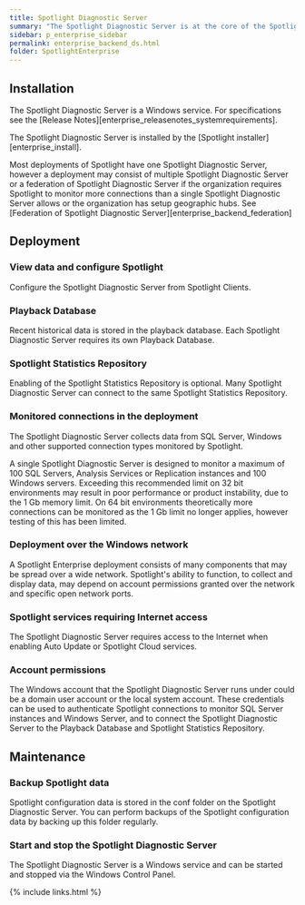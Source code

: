 ```yaml
---
title: Spotlight Diagnostic Server
summary: "The Spotlight Diagnostic Server is at the core of the Spotlight Enterprise architecture. All Spotlight data passes through the Spotlight Diagnostic Server."
sidebar: p_enterprise_sidebar
permalink: enterprise_backend_ds.html
folder: SpotlightEnterprise
---
```


## Installation

The Spotlight Diagnostic Server is a Windows service. For specifications see the [Release Notes][enterprise_releasenotes_systemrequirements].

The Spotlight Diagnostic Server is installed by the [Spotlight installer][enterprise_install].

Most deployments of Spotlight have one Spotlight Diagnostic Server, however a deployment may consist of multiple Spotlight Diagnostic Server or a federation of Spotlight Diagnostic Server if the organization requires Spotlight to monitor more connections than a single Spotlight Diagnostic Server allows or the organization has setup geographic hubs. See [Federation of Spotlight Diagnostic Server][enterprise_backend_federation]

## Deployment

### View data and configure Spotlight

Configure the Spotlight Diagnostic Server from Spotlight Clients.

### Playback Database

Recent historical data is stored in the playback database. Each Spotlight Diagnostic Server requires its own Playback Database.

### Spotlight Statistics Repository

Enabling of the Spotlight Statistics Repository is optional. Many Spotlight Diagnostic Server can connect to the same Spotlight Statistics Repository.

### Monitored connections in the deployment

The Spotlight Diagnostic Server collects data from SQL Server, Windows and other supported connection types monitored by Spotlight.

A single Spotlight Diagnostic Server is designed to monitor a maximum of 100 SQL Servers, Analysis Services or Replication instances and 100 Windows servers. Exceeding this recommended limit on 32 bit environments may result in poor performance or product instability, due to the 1 Gb memory limit. On 64 bit environments theoretically more connections can be monitored as the 1 Gb limit no longer applies, however testing of this has been limited.

### Deployment over the Windows network

A Spotlight Enterprise deployment consists of many components that may be spread over a wide network. Spotlight's ability to function, to collect and display data, may depend on account permissions granted over the network and specific open network ports.

### Spotlight services requiring Internet access

The Spotlight Diagnostic Server requires access to the Internet when enabling Auto Update or Spotlight Cloud services.


### Account permissions

The Windows account that the Spotlight Diagnostic Server runs under could be a domain user account or the local system account. These credentials can be used to authenticate Spotlight connections to monitor SQL Server instances and Windows Server, and to connect the Spotlight Diagnostic Server to the Playback Database and Spotlight Statistics Repository.


## Maintenance

### Backup Spotlight data

Spotlight configuration data is stored in the conf folder on the Spotlight Diagnostic Server. You can perform backups of the Spotlight configuration data by backing up this folder regularly.

### Start and stop the Spotlight Diagnostic Server

The Spotlight Diagnostic Server is a Windows service and can be started and stopped via the Windows Control Panel.



{% include links.html %}

